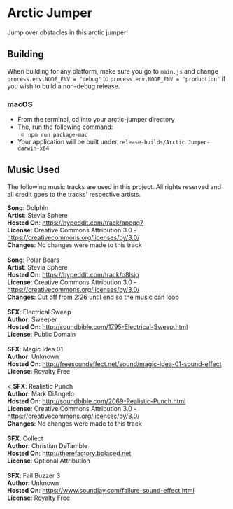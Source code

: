 # Arctic Jumper

Jump over obstacles in this arctic jumper!

## Building
When building for any platform, make sure you go to `main.js` and change `process.env.NODE_ENV = "debug"` to `process.env.NODE_ENV = "production"` if you wish to build a non-debug release.

### macOS
- From the terminal, cd into your arctic-jumper directory
- The, run the following command:
    - `npm run package-mac`
- Your application will be built under `release-builds/Arctic Jumper-darwin-x64`


## Music Used
The following music tracks are used in this project. All rights reserved and all credit goes to the tracks' respective artists.

**Song**: Dolphin </br>
**Artist**: Stevia Sphere </br>
**Hosted On**: https://hypeddit.com/track/apeqq7 </br>
**License**: Creative Commons Attribution 3.0 - https://creativecommons.org/licenses/by/3.0/ </br>
**Changes**: No changes were made to this track </br>
</br>
**Song**: Polar Bears</br>
**Artist**: Stevia Sphere </br>
**Hosted On**: https://hypeddit.com/track/o8lsjo </br>
**License**: Creative Commons Attribution 3.0 - https://creativecommons.org/licenses/by/3.0/ </br>
**Changes**: Cut off from 2:26 until end so the music can loop </br>
</br>
**SFX**: Electrical Sweep</br>
**Author**: Sweeper</br>
**Hosted On**: http://soundbible.com/1795-Electrical-Sweep.html</br>
**License**: Public Domain</br>
</br>
**SFX**: Magic Idea 01</br>
**Author**: Unknown</br>
**Hosted On**: http://freesoundeffect.net/sound/magic-idea-01-sound-effect</br>
**License**: Royalty Free</br>
</br><
**SFX**: Realistic Punch</br>
**Author**: Mark DiAngelo</br>
**Hosted On**: http://soundbible.com/2069-Realistic-Punch.html</br>
**License**: Creative Commons Attribution 3.0 - https://creativecommons.org/licenses/by/3.0/</br>
**Changes**: No changes were made to this track </br>
</br>
**SFX**: Collect</br>
**Author**: Christian DeTamble</br>
**Hosted On**: http://therefactory.bplaced.net</br>
**License**: Optional Attribution</br>
</br>
**SFX**: Fail Buzzer 3</br>
**Author**: Unknown</br>
**Hosted On**: https://www.soundjay.com/failure-sound-effect.html</br>
**License**: Royalty Free</br>